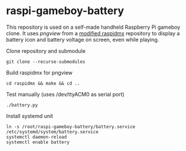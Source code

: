 # raspi-gameboy-battery

This repository is used on a self-made handheld Raspberry Pi gameboy clone. It uses *pngview* from a [modified raspidmx](https://github.com/ValentinVoigt/raspidmx) repository to display a battery icon and battery voltage on screen, even while playing.

Clone repository and submodule

    git clone --recurse-submodules

Build raspidmx for pngview

    cd raspidmx && make && cd ..

Test manually (uses /dev/ttyACM0 as serial port)

    ./battery.py

Install systemd unit

    ln -s /root/raspi-gameboy-battery/battery.service /etc/systemd/system/battery.service
    systemctl daemon-reload
    systemctl enable battery
